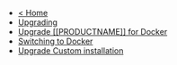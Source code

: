 * [< Home](index.html)
* [Upgrading](upgrade.html)
* [Upgrade [[PRODUCTNAME]] for Docker](upgrade_docker.html)
* [Switching to Docker](upgrade_switch_to_docker.html)
* [Upgrade Custom installation](upgrade_custom.html)
